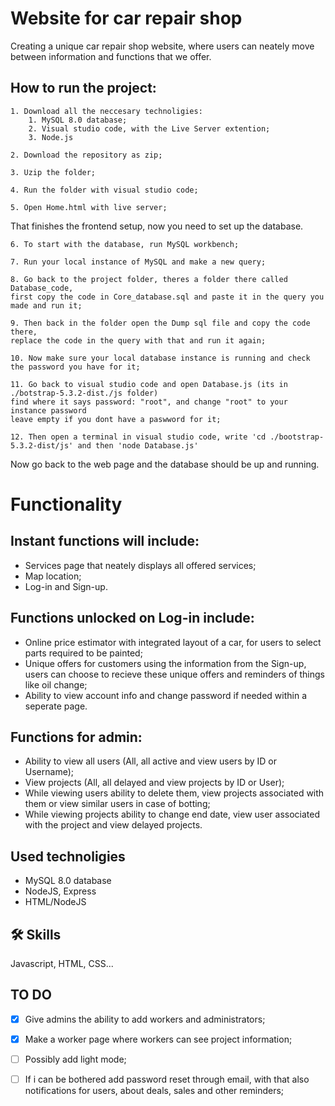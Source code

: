 
# Website for car repair shop

Creating a unique car repair shop website, where users can neately move between information and functions that we offer.

How to run the project:
- 
```
1. Download all the neccesary technoligies:
    1. MySQL 8.0 database;
    2. Visual studio code, with the Live Server extention;
    3. Node.js
```
```
2. Download the repository as zip;

3. Uzip the folder;

4. Run the folder with visual studio code;

5. Open Home.html with live server;
```
That finishes the frontend setup, now you need to set up the database.
```
6. To start with the database, run MySQL workbench;

7. Run your local instance of MySQL and make a new query;

8. Go back to the project folder, theres a folder there called Database_code,
first copy the code in Core_database.sql and paste it in the query you made and run it;

9. Then back in the folder open the Dump sql file and copy the code there,
replace the code in the query with that and run it again;

10. Now make sure your local database instance is running and check the password you have for it;

11. Go back to visual studio code and open Database.js (its in ./botstrap-5.3.2-dist./js folder)
find where it says password: "root", and change "root" to your instance password
leave empty if you dont have a paswword for it;

12. Then open a terminal in visual studio code, write 'cd ./bootstrap-5.3.2-dist/js' and then 'node Database.js'
````
Now go back to the web page and the database should be up and running.

  
# Functionality 
Instant functions will include:
- 
- Services page that neately displays all offered services;
- Map location;
- Log-in and Sign-up.
  
Functions unlocked on Log-in include:
- 
   - Online price estimator with integrated layout of a car, for users to select parts required to be painted;
   - Unique offers for customers using the information from the Sign-up, users can choose to recieve these unique offers and reminders of things like oil change;
   - Ability to view account info and change password if needed within a seperate page.
  
Functions for admin:
-
  - Ability to view all users (All, all active and view users by ID or Username);
  - View projects (All, all delayed and view projects by ID or User);
  - While viewing users ability to delete them, view projects associated with them or view similar users in case of botting;
  - While viewing projects ability to change end date, view user associated with the project and view delayed projects.

## Used technoligies

- MySQL 8.0 database
- NodeJS, Express
- HTML/NodeJS


## 🛠 Skills
Javascript, HTML, CSS...

## TO DO
- [x] Give admins the ability to add workers and administrators;
- [x] Make a worker page where workers can see project information;
- [ ] Possibly add light mode;
- [ ] If i can be bothered add password reset through email, with that also notifications for users, about deals, sales and other reminders;

